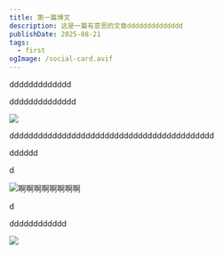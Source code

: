 ```yaml
---
title: 第一篇博文
description: 这是一篇有意思的文章dddddddddddddd
publishDate: 2025-08-21
tags:
  - first
ogImage: /social-card.avif
---
```

ddddddddddddd

dddddddddddddd

![](/assets/images/hp-music-folder-dock-1024.png)

ddddddddddddddddddddddddddddddddddddddddddd

dddddd

d

![啊啊啊啊啊啊啊啊](/assets/images/chinaz-31a_png03.png "啵啵啵啵啵啵宝宝")

d

dddddddddddd

![](/assets/images/chinaz-31a_png08.png)
